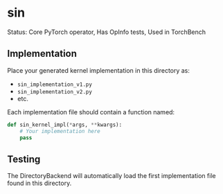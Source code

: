 # sin

Status: Core PyTorch operator, Has OpInfo tests, Used in TorchBench

## Implementation

Place your generated kernel implementation in this directory as:
- `sin_implementation_v1.py`
- `sin_implementation_v2.py`
- etc.

Each implementation file should contain a function named:
```python
def sin_kernel_impl(*args, **kwargs):
    # Your implementation here
    pass
```

## Testing

The DirectoryBackend will automatically load the first implementation file found in this directory.
